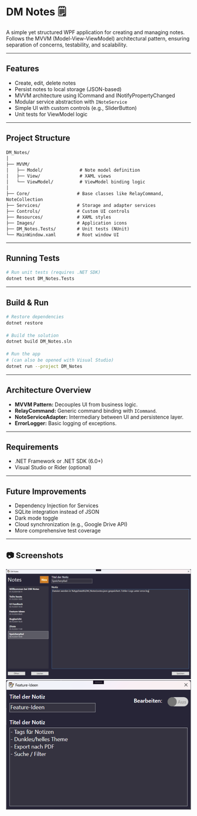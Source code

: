 # DM Notes 🗒️

A simple yet structured WPF application for creating and managing notes. Follows the MVVM (Model-View-ViewModel) architectural pattern, ensuring separation of concerns, testability, and scalability.

---

## Features
- Create, edit, delete notes
- Persist notes to local storage (JSON-based)
- MVVM architecture using ICommand and INotifyPropertyChanged
- Modular service abstraction with `INoteService`
- Simple UI with custom controls (e.g., SliderButton)
- Unit tests for ViewModel logic

---

## Project Structure
```text
DM_Notes/
│
├── MVVM/
│   ├── Model/              # Note model definition
│   ├── View/               # XAML views
│   └── ViewModel/          # ViewModel binding logic
│
├── Core/                  # Base classes like RelayCommand, NoteCollection
├── Services/              # Storage and adapter services
├── Controls/              # Custom UI controls
├── Resources/             # XAML styles
├── Images/                # Application icons
├── DM_Notes.Tests/        # Unit tests (NUnit)
└── MainWindow.xaml        # Root window UI
```

---

## Running Tests
```bash
# Run unit tests (requires .NET SDK)
dotnet test DM_Notes.Tests
```

---

## Build & Run
```bash
# Restore dependencies
dotnet restore

# Build the solution
dotnet build DM_Notes.sln

# Run the app
# (can also be opened with Visual Studio)
dotnet run --project DM_Notes
```

---

## Architecture Overview
- **MVVM Pattern:** Decouples UI from business logic.
- **RelayCommand:** Generic command binding with `ICommand`.
- **NoteServiceAdapter:** Intermediary between UI and persistence layer.
- **ErrorLogger:** Basic logging of exceptions.

---

## Requirements
- .NET Framework or .NET SDK (6.0+)
- Visual Studio or Rider (optional)

---

## Future Improvements
- Dependency Injection for Services
- SQLite integration instead of JSON
- Dark mode toggle
- Cloud synchronization (e.g., Google Drive API)
- More comprehensive test coverage

---

## 📷 Screenshots
![Main](screenshots/main.png)
![Details](screenshots/details.png)
